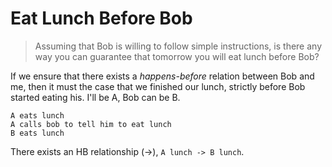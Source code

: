 # Eat Lunch Before Bob

> Assuming that Bob is willing to follow simple instructions, is there any way you can guarantee that tomorrow you will eat lunch before Bob?

If we ensure that there exists a *happens-before* relation between Bob and me, then it must the case that we finished 
our lunch, strictly before Bob started eating his. I'll be A, Bob can be B.

```zig
A eats lunch
A calls bob to tell him to eat lunch
B eats lunch
```

There exists an HB relationship ($\rightarrow$), `A lunch -> B lunch`. 
